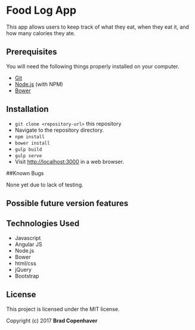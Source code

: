 # Food Log App

This app allows users to keep track of what they eat, when they eat it, and how many calories they ate.



## Prerequisites

You will need the following things properly installed on your computer.

* [Git](https://git-scm.com/)
* [Node.js](https://nodejs.org/) (with NPM)
* [Bower](https://bower.io/)

## Installation

* `git clone <repository-url>` this repository
* Navigate to the repository directory.
* `npm install`
* `bower install`
* `gulp build`
* `gulp serve`
* Visit [http://localhost:3000](http://localhost:3000) in a web browser.

##Known Bugs

None yet due to lack of testing.

## Possible future version features



## Technologies Used

* Javascript
* Angular JS
* Node.js
* Bower
* html/css
* jQuery
* Bootstrap

## License

This project is licensed under the MIT license.

Copyright (c) 2017 **Brad Copenhaver**
